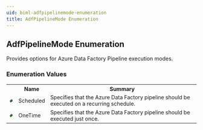 ```yaml
---
uid: biml-adfpipelinemode-enumeration
title: AdfPipelineMode Enumeration
---
```


## AdfPipelineMode Enumeration

<div class="LanguageSummary"><div class ="SummaryItem">Provides options for Azure Data Factory Pipeline execution modes.</div></div>
<div class="EnumValueGroup">

### Enumeration Values

<table id="EnumValue" class="MemberList"><tbody><tr><th class="MemberTypeIconColumnHeader">&nbsp;</th><th class="MemberNameColumnHeader">Name</th><th class="MemberSummaryColumnHeader">Summary</th></tr><tr class="cd0"><td align="center" class="MemberTypeIcon"><img src="enumValue.png"></img></td><td class="MemberName">Scheduled</td><td class="MemberSummary"><div class ="SummaryItem">Specifies that the Azure Data Factory pipeline should be executed on a recurring schedule.</div></td></tr><tr class="cd1"><td align="center" class="MemberTypeIcon"><img src="enumValue.png"></img></td><td class="MemberName">OneTime</td><td class="MemberSummary"><div class ="SummaryItem">Specifies that the Azure Data Factory pipeline should be executed just once.</div></td></tr></tbody></table>
</div>